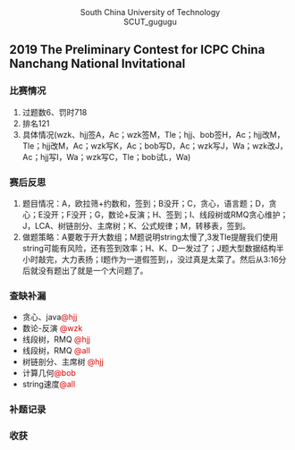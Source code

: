 <center> South China University of Technology </center> 

<center> SCUT_gugugu </center>

## 2019 The Preliminary Contest for ICPC China Nanchang National Invitational

 

### 比赛情况

1. 过题数6、罚时718
2. 排名121
3. 具体情况(wzk、hjj签A，Ac；wzk签M，Tle；hjj、bob签H，Ac；hjj改M，Tle；hjj改M，Ac；wzk写K，Ac；bob写D，Ac；wzk写J，Wa；wzk改J，Ac；hjj写I，Wa；wzk写C，Tle；bob试L，Wa)

### 赛后反思

1. 题目情况：A，欧拉筛+约数和，签到；B没开；C，贪心，语言题；D，贪心；E没开；F没开；G，数论+反演；H、签到；I、线段树或RMQ贪心维护；J，LCA、树链剖分、主席树；K、公式规律；M，转移表，签到。
2. 做题策略：A要敢于开大数组；M题说明string太慢了,3发Tle提醒我们使用string可能有风险，还有签到效率；H、K、D一发过了；J题大型数据结构半小时敲完，大力表扬；I题作为一道假签到，，没过真是太菜了。然后从3:16分后就没有题出了就是一个大问题了。

### 查缺补漏

+ 贪心、java<font color="#dd0000">@hjj</font>
+ 数论-反演 <font color="#dd0000">@wzk</font>
+ 线段树，RMQ <font color="#dd0000">@hjj</font>
+ 线段树，RMQ <font color="#dd0000">@all</font>
+ 树链剖分、主席树 <font color="#dd0000">@hjj</font>
+ 计算几何<font color="#dd0000">@bob</font>
+ string速度<font color="#dd0000">@all</font>

### 补题记录

### 收获

